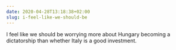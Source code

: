 ```yaml
---
date: 2020-04-28T13:18:38+02:00
slug: i-feel-like-we-should-be
---
```

I feel like we should be worrying more about Hungary becoming a dictatorship than whether Italy is a good investment.


